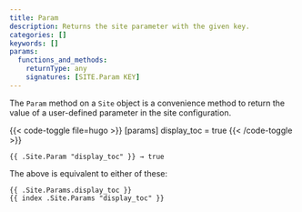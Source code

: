 ```yaml
---
title: Param
description: Returns the site parameter with the given key.
categories: []
keywords: []
params:
  functions_and_methods:
    returnType: any
    signatures: [SITE.Param KEY]
---
```


The `Param` method on a `Site` object is a convenience method to return the value of a user-defined parameter in the site configuration.

{{< code-toggle file=hugo >}}
[params]
display_toc = true
{{< /code-toggle >}}

```go-html-template
{{ .Site.Param "display_toc" }} → true
```

The above is equivalent to either of these:

```go-html-template
{{ .Site.Params.display_toc }}
{{ index .Site.Params "display_toc" }}
```

